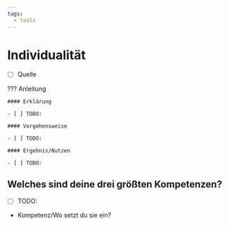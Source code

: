 ```yaml
---
tags:
  - tools
---
```


# Individualität

- [ ] Quelle

??? Anleitung

    #### Erklärung

    - [ ] TODO:

    #### Vorgehensweise

    - [ ] TODO:

    #### Ergebnis/Nutzen

    - [ ] TODO:

## Welches sind deine drei größten Kompetenzen?

- [ ] TODO:
- Kompetenz/Wo setzt du sie ein?
